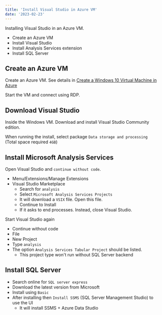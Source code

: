 ```yaml
---
title: 'Install Visual Studio in Azure VM'
date: '2023-02-23'
---
```


Installing Visual Studio in an Azure VM.

* Create an Azure VM
* Install Visual Studio
* Install Analysis Services extension
* Install SQL Server

## Create an Azure VM

Create an Azure VM. See details in [Create a Windows 10 Virtual Machine in Azure](create-windows10-vm-azure)

Start the VM and connect using RDP.

## Download Visual Studio

Inside the Windows VM. Download and install Visual Studio Community edition.

When running the install, select package `Data storage and processing` (Total space required `4GB`)

## Install Microsoft Analysis Services

Open Visual Studio and `continue without code`.

* Menu/Extensions/Manage Extensions
* Visual Studio Marketplace
  * Search for `analysis`
  * Select `Microsoft Analysis Services Projects`
  * It will download a `VSIX` file. Open this file.
  * Continue to Install
  * If it asks to end processes. Instead, close Visual Studio.

Start Visual Studio again
* Continue without code
* File
* New Project
* Type `analysis`
* The option `Analysis Services Tabular Project` should be listed.
  * This project type won't run without SQL Server backend

## Install SQL Server

* Search online for `SQL server express`
* Download the latest version from Microsoft
* Install using `Basic`
* After installing then `Install SSMS` (SQL Server Management Studio) to use the UI
  * It will install SSMS + Azure Data Studio